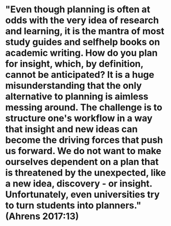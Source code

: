 # "Even though planning is often at odds with the very idea of research and learning, it is the mantra of most study guides and selfhelp books on academic writing. How do you plan for insight, which, by definition, cannot be anticipated? It is a huge misunderstanding that the only alternative to planning is aimless messing around. The challenge is to structure one's workflow in a way that insight and new ideas can become the driving forces that push us forward. We do not want to make ourselves dependent on a plan that is threatened by the unexpected, like a new idea, discovery - or insight. Unfortunately, even universities try to turn students into planners." (Ahrens 2017:13)